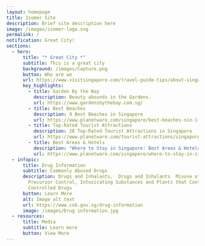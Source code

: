 ```yaml
---
layout: homepage
title: Isomer Site
description: Brief site description here
image: /images/isomer-logo.svg
permalink: /
notification: Great City!
sections:
  - hero:
      title: "* Great City *"
      subtitle: This is a great city
      background: /images/Capture.png
      button: Who are we
      url: https://www.visitsingapore.com/travel-guide-tips/about-singapore/
      key_highlights:
        - title: Garden By the Bay
          description: Beauty abounds in the Gardens.
          url: https://www.gardensbythebay.com.sg/
        - title: Best Beaches
          description: 9 Best Beaches in Singapore
          url: https://www.planetware.com/singapore/best-beaches-sin-1-8.htm
        - title: Top-Rated Tourist Attractions
          description: 20 Top-Rated Tourist Attractions in Singapore
          url: https://www.planetware.com/tourist-attractions/singapore-sin.htm
        - title: Best Areas & Hotels
          description: "Where to Stay in Singapore: Best Areas & Hotels"
          url: https://www.planetware.com/singapore/where-to-stay-in-singapore-best-areas-hotels-sin-1-2.htm
  - infopic:
      title: Drug Information
      subtitle: Commonly Abused Drugs
      description: Drugs and Inhalants,  Drugs and Inhalants  Misuse of Drugs Act,
        Precursor Control, Intoxicating Substances and Plants that Contain
        Controlled Drugs
      button: Learn More
      alt: Image alt text
      url: https://www.cnb.gov.sg/drug-information
      image: /images/Drug information.jpg
  - resources:
      title: Media
      subtitle: Learn more
      button: View More
---
```

